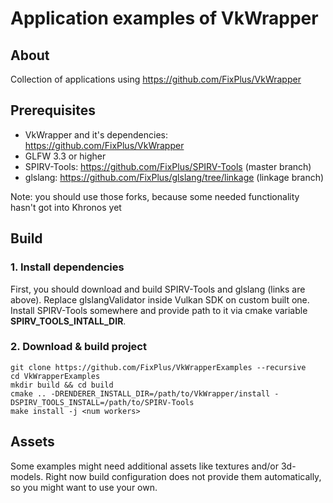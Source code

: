 # Application examples of VkWrapper

## About
Collection of applications using https://github.com/FixPlus/VkWrapper
## Prerequisites
* VkWrapper and it's dependencies: https://github.com/FixPlus/VkWrapper
* GLFW 3.3 or higher
* SPIRV-Tools: https://github.com/FixPlus/SPIRV-Tools (master branch)
* glslang: https://github.com/FixPlus/glslang/tree/linkage (linkage branch)

Note: you should use those forks, because some needed functionality hasn't got into Khronos yet
## Build
### 1. Install dependencies
First, you should download and build SPIRV-Tools and glslang (links are above). Replace glslangValidator inside Vulkan SDK on custom built one. Install SPIRV-Tools somewhere and provide path to it via cmake variable **SPIRV_TOOLS_INTALL_DIR**.
### 2. Download & build project
```
git clone https://github.com/FixPlus/VkWrapperExamples --recursive
cd VkWrapperExamples
mkdir build && cd build
cmake .. -DRENDERER_INSTALL_DIR=/path/to/VkWrapper/install -DSPIRV_TOOLS_INSTALL=/path/to/SPIRV-Tools
make install -j <num workers>
```
## Assets
Some examples might need additional assets like textures and/or 3d-models. Right now build configuration does not provide them automatically, so you might want to use your own. 